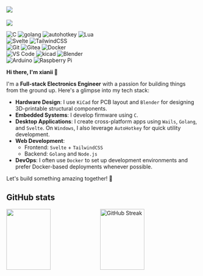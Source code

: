 <h1 align="left">
    <img align="center" src="https://capsule-render.vercel.app/api?type=soft&color=0:ad9fff,100:fbc7d4&text=🛹I%27m%20xianii&fontColor=eeeeee&fontAlign=23&fontAlignY=54&fontSize=60&animation=fadeIn&height=120"/>
</h1>

<p align="left">
    <img src="https://komarev.com/ghpvc/?username=Nigh&color=ad9fff&style=for-the-badge&abbreviated=true&label=VIEWS"/>
</p>

<p align="left">
<img alt="C" src="https://img.shields.io/badge/c-00599C.svg?style=for-the-badge&logo=c&logoColor=white">
<img alt="golang" src="https://img.shields.io/badge/golang-00ADD8?style=for-the-badge&logo=go&logoColor=white">
<img alt="autohotkey" src="https://img.shields.io/badge/autohotkey-334455?style=for-the-badge&logo=autohotkey">
<img alt="Lua" src="https://img.shields.io/badge/lua-2C2D72.svg?style=for-the-badge&logo=lua&logoColor=white">
</br>
<img alt="Svelte" src="https://img.shields.io/badge/svelte-f1413d.svg?style=for-the-badge&logo=svelte&logoColor=white">
<img alt="TailwindCSS" src="https://img.shields.io/badge/tailwindcss-38B2AC.svg?style=for-the-badge&logo=tailwind-css&logoColor=white">
</br>
<img alt="Git" src="https://img.shields.io/badge/git-F05033.svg?style=for-the-badge&logo=git&logoColor=white">
<img alt="Gitea" src="https://img.shields.io/badge/Gitea-34495E?style=for-the-badge&logo=gitea&logoColor=5D9425">
<img alt="Docker" src="https://img.shields.io/badge/docker-0db7ed.svg?style=for-the-badge&logo=docker&logoColor=white">
</br>
<img alt="VS Code" src="https://img.shields.io/badge/VS%20Code-0078d7.svg?style=for-the-badge&logo=visual-studio-code&logoColor=white">
<img alt="kicad" src="https://img.shields.io/badge/kicad-314CB0.svg?style=for-the-badge&logo=kicad&logoColor=white">
<img alt="Blender" src="https://img.shields.io/badge/blender-F5792A.svg?style=for-the-badge&logo=blender&logoColor=white">
</br>
<img alt="Arduino" src="https://img.shields.io/badge/Arduino-00979D?style=for-the-badge&logo=Arduino&logoColor=white">
<img alt="Raspberry Pi" src="https://img.shields.io/badge/RaspberryPi-C51A4A?style=for-the-badge&logo=Raspberry-Pi">
</p>

**Hi there, I'm xianii 👋**

I'm a **Full-stack Electronics Engineer** with a passion for building things from the ground up. Here's a glimpse into my tech stack:

- **Hardware Design**: I use `KiCad` for PCB layout and `Blender` for designing 3D-printable structural components.
- **Embedded Systems**: I develop firmware using `C`.
- **Desktop Applications**: I create cross-platform apps using `Wails`, `Golang`, and `Svelte`. On `Windows`, I also leverage `AutoHotkey` for quick utility development.
- **Web Development**: 
  - Frontend: `Svelte` + `TailwindCSS`
  - Backend: `Golang` and `Node.js`
- **DevOps**: I often use `Docker` to set up development environments and prefer Docker-based deployments whenever possible.

Let's build something amazing together! 🚀

## GitHub stats

<div align="left">
<picture>
  <source
    srcset="https://github-readme-stats.vercel.app/api?username=nigh&disable_animations=true&show_icons=true&rank_icon=percentile&count_private=true&theme=dracula"
    media="(prefers-color-scheme: dark)"
  />
  <source
    srcset="https://github-readme-stats.vercel.app/api?username=nigh&disable_animations=true&show_icons=true&rank_icon=percentile&count_private=true&theme=buefy"
    media="(prefers-color-scheme: light), (prefers-color-scheme: no-preference)"
  />
  <img width="48%" height="160" src="https://github-readme-stats.vercel.app/api?username=nigh&disable_animations=true&show_icons=true&rank_icon=percentile&count_private=true&theme=dracula"/>
</picture>
<picture>
  <source
    srcset="https://streak-stats.demolab.com?user=Nigh&theme=dracula&date_format=%5BY.%5Dn.j&mode=weekly"
    media="(prefers-color-scheme: dark)"
  />
  <source
    srcset="https://streak-stats.demolab.com?user=Nigh&theme=dracula&date_format=%5BY.%5Dn.j&mode=weekly"
    media="(prefers-color-scheme: light), (prefers-color-scheme: no-preference)"
  />
  <img width="48%" height="160" src="https://streak-stats.demolab.com?user=Nigh&theme=dracula&date_format=%5BY.%5Dn.j&mode=weekly" alt="GitHub Streak" />
</picture>
</div>

